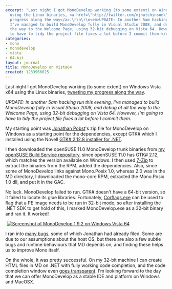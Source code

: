```yaml
---
excerpt: "Last night I got MonoDevelop working (to some extent) on Windows Vista x64
  using the Linux binaries, <a href=\"http://twitter.com/mjhutchinson\">tweeting my
  progress along the way</a>.\r\n\r\n<em>UPDATE: In another 5am hacking run this evening,
  I've managed to build MonoDevelop fully in Visual Studio 2008, and debug at all
  the way to the Welcome Page, using 32-bit debugging on Vista 64. However, I'm going
  to have to tidy the project file fixes a lot before I commit them.</em>\r\n\r"
categories:
- mono
- monodevelop
- vista
- 64-bit
layout: journal
title: MonoDevelop on Vista64
created: 1233966025
---
```

Last night I got MonoDevelop working (to some extent) on Windows Vista x64 using the Linux binaries, <a href="http://twitter.com/mjhutchinson">tweeting my progress along the way</a>.

<em>UPDATE: In another 5am hacking run this evening, I've managed to build MonoDevelop fully in Visual Studio 2008, and debug at all the way to the Welcome Page, using 32-bit debugging on Vista 64. However, I'm going to have to tidy the project file fixes a lot before I commit them.</em>

My starting point was <a href="http://jpobst.blogspot.com/">Jonathan Pobst</a>'s zip file for MonoDevelop on Windows as a starting point for the dependencies, except GTK# which I installed using the Novell <a href="http://www.go-mono.com/mono-downloads/download.html">GTK# 2.12.8 installer for .NET</a>.

I then downloaded the openSUSE 11.0 MonoDevelop trunk binaries from <a href="http://download.opensuse.org/repositories/home:/MJHutchinson/openSUSE_11.0/repodata/">my openSUSE Build Service repository</a>, since openSUSE 11.0 has GTK# 2.12, which matches the version available on Windows. I then used <a href="http://www.7-zip.org/">7-Zip</a> to extract the binaries from the RPM, added the dependencies. Also, since some of MonoDevelop links against Mono.Posix 1.0, whereas 2.0 was in the MD directory, I downloaded the mono-core RPM, extracted the Mono.Posix 1.0 dll, and put it in the GAC.

No luck. MonoDevelop failed to run. GTK# doesn't have a 64-bit version, so it failed to locate its glue libraries. Fortunately, <a href="http://msdn.microsoft.com/en-us/library/ms164699(VS.80).aspx">Corflags.exe</a> can be used to flag that a PE image needs to be run in 32-bit mode, so after installing the .NET SDK to get hold of this, I marked MonoDevelop.exe as a 32-bit binary and ran it. It worked!

<a href="http://mjhutchinson.com/files/images/MonoScreenshots/PreliminaryMonoDevelopOnVista64.png"><img src="http://mjhutchinson.com/files/images/MonoScreenshots/PreliminaryMonoDevelopOnVista64-thumb.png" alt="Screenshot of MonoDevelop 1.9.2 on Windows Vista 64" style="max-width:98%; display:block;margin-left:auto;margin-right:auto;" /></a>

I ran into <a href="http://lists.ximian.com/pipermail/monodevelop-devel-list/2009-February/000103.html">many bugs</a>, some of which Jonathan had already filed. Some are due to our assumptions about the host OS, but there are also a few subtle bugs and runtime behaviours that MD depends on, and finding these helps us to improve Mono itself.

On the whole, it was pretty successful. On my 32-bit machine I can create HTML files in MD on .NET with fully working code completion, and the code completion window even <a href="http://mjhutchinson.com/journal/2008/04/11/shiny_feature_day">goes transparent</a>. I'm looking forward to the day that we can offer MonoDevelop as a stable IDE and platform on Windows and MacOSX.
